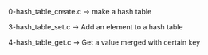 

0-hash_table_create.c -> make a hash table


3-hash_table_set.c -> Add an element to a hash table


4-hash_table_get.c -> Get a value merged with certain key
